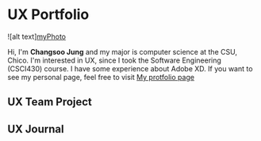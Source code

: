 # UX Portfolio
![alt text][myPhoto](assets/changsoo.jpg "Changsoo Jung")

Hi, I'm **Changsoo Jung** and my major is computer science at the CSU, Chico.
I'm interested in UX, since I took the Software Engineering (CSCI430) course. I have some experience about Adobe XD.
If you want to see my personal page, feel free to visit [My protfolio page](https://changsoojung-66e4e.firebaseapp.com/)
## UX Team Project


## UX Journal

